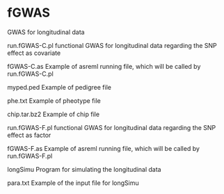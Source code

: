 # fGWAS

GWAS for longitudinal data

run.fGWAS-C.pl 
functional GWAS for longitudinal data regarding the SNP effect as covariate

fGWAS-C.as 
Example of asreml running file, which will be called by run.fGWAS-C.pl

myped.ped 
Example of pedigree file

phe.txt 
Example of pheotype file

chip.tar.bz2
Example of chip file

run.fGWAS-F.pl 
functional GWAS for longitudinal data regarding the SNP effect as factor

fGWAS-F.as 
Example of asreml running file, which will be called by run.fGWAS-F.pl

longSimu 
Program for simulating the longitudinal data

para.txt 
Example of the input file for longSimu
